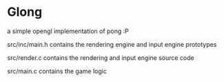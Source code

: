 # Glong

a simple opengl implementation of pong :P

src/inc/main.h contains the rendering engine and input engine prototypes

src/render.c contains the rendering and input engine source code

src/main.c contains the game logic
